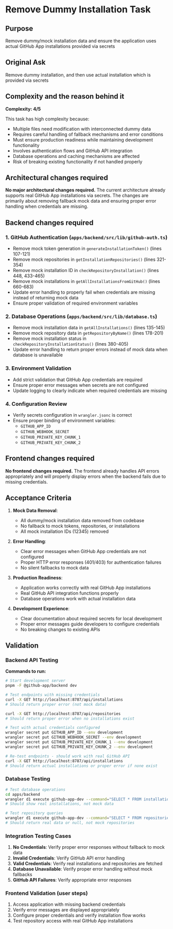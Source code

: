 # Remove Dummy Installation Task

## Purpose
Remove dummy/mock installation data and ensure the application uses actual GitHub App installations provided via secrets

## Original Ask
Remove dummy installation, and then use actual installation which is provided via secrets

## Complexity and the reason behind it
**Complexity: 4/5**

This task has high complexity because:
- Multiple files need modification with interconnected dummy data
- Requires careful handling of fallback mechanisms and error conditions
- Must ensure production readiness while maintaining development functionality
- Involves authentication flows and GitHub API integration
- Database operations and caching mechanisms are affected
- Risk of breaking existing functionality if not handled properly

## Architectural changes required

**No major architectural changes required.** The current architecture already supports real GitHub App installations via secrets. The changes are primarily about removing fallback mock data and ensuring proper error handling when credentials are missing.

## Backend changes required

### 1. GitHub Authentication (`apps/backend/src/lib/github-auth.ts`)
- Remove mock token generation in `generateInstallationToken()` (lines 107-121)
- Remove mock repositories in `getInstallationRepositories()` (lines 321-354)
- Remove mock installation ID in `checkRepositoryInstallation()` (lines 448, 433-465)
- Remove mock installations in `getAllInstallationsFromGitHub()` (lines 660-683)
- Update error handling to properly fail when credentials are missing instead of returning mock data
- Ensure proper validation of required environment variables

### 2. Database Operations (`apps/backend/src/lib/database.ts`)
- Remove mock installation data in `getAllInstallations()` (lines 135-145)
- Remove mock repository data in `getRepositoryByName()` (lines 178-201)
- Remove mock installation status in `checkRepositoryInstallationStatus()` (lines 380-405)
- Update error handling to return proper errors instead of mock data when database is unavailable

### 3. Environment Validation
- Add strict validation that GitHub App credentials are required
- Ensure proper error messages when secrets are not configured
- Update logging to clearly indicate when required credentials are missing

### 4. Configuration Review
- Verify secrets configuration in `wrangler.jsonc` is correct
- Ensure proper binding of environment variables:
  - `GITHUB_APP_ID`
  - `GITHUB_WEBHOOK_SECRET`
  - `GITHUB_PRIVATE_KEY_CHUNK_1`
  - `GITHUB_PRIVATE_KEY_CHUNK_2`

## Frontend changes required

**No frontend changes required.** The frontend already handles API errors appropriately and will properly display errors when the backend fails due to missing credentials.

## Acceptance Criteria

1. **Mock Data Removal**:
   - All dummy/mock installation data removed from codebase
   - No fallback to mock tokens, repositories, or installations
   - All mock installation IDs (12345) removed

2. **Error Handling**:
   - Clear error messages when GitHub App credentials are not configured
   - Proper HTTP error responses (401/403) for authentication failures
   - No silent fallbacks to mock data

3. **Production Readiness**:
   - Application works correctly with real GitHub App installations
   - Real GitHub API integration functions properly
   - Database operations work with actual installation data

4. **Development Experience**:
   - Clear documentation about required secrets for local development
   - Proper error messages guide developers to configure credentials
   - No breaking changes to existing APIs

## Validation

### Backend API Testing
**Commands to run:**
```bash
# Start development server
pnpm -F @github-app/backend dev

# Test endpoints with missing credentials
curl -X GET http://localhost:8787/api/installations
# Should return proper error (not mock data)

curl -X GET http://localhost:8787/api/repositories
# Should return proper error when no installations exist

# Test with actual credentials configured
wrangler secret put GITHUB_APP_ID --env development
wrangler secret put GITHUB_WEBHOOK_SECRET --env development
wrangler secret put GITHUB_PRIVATE_KEY_CHUNK_1 --env development
wrangler secret put GITHUB_PRIVATE_KEY_CHUNK_2 --env development

# Re-test endpoints - should work with real GitHub API
curl -X GET http://localhost:8787/api/installations
# Should return actual installations or proper error if none exist
```

### Database Testing
```bash
# Test database operations
cd apps/backend
wrangler d1 execute github-app-dev --command="SELECT * FROM installations"
# Should show real installations, not mock data

# Test repository queries
wrangler d1 execute github-app-dev --command="SELECT * FROM repositories WHERE full_name = 'test/repo'"
# Should return real data or null, not mock repositories
```

### Integration Testing Cases
1. **No Credentials**: Verify proper error responses without fallback to mock data
2. **Invalid Credentials**: Verify GitHub API error handling
3. **Valid Credentials**: Verify real installations and repositories are fetched
4. **Database Unavailable**: Verify proper error handling without mock fallbacks
5. **GitHub API Failures**: Verify appropriate error responses

### Frontend Validation (user steps)
1. Access application with missing backend credentials
2. Verify error messages are displayed appropriately
3. Configure proper credentials and verify installation flow works
4. Test repository access with real GitHub App installations